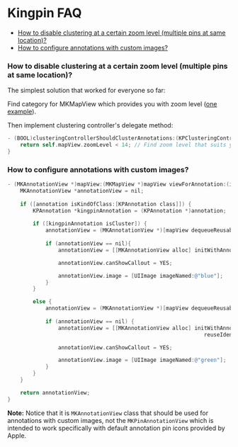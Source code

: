 # Kingpin FAQ

<!-- START doctoc generated TOC please keep comment here to allow auto update -->
<!-- DON'T EDIT THIS SECTION, INSTEAD RE-RUN doctoc TO UPDATE -->

- [How to disable clustering at a certain zoom level (multiple pins at same location)?](#how-to-disable-clustering-at-a-certain-zoom-level-multiple-pins-at-same-location)
- [How to configure annotations with custom images?](#how-to-configure-annotations-with-custom-images)

<!-- END doctoc generated TOC please keep comment here to allow auto update -->

### How to disable clustering at a certain zoom level (multiple pins at same location)?

The simplest solution that worked for everyone so far:

Find category for MKMapView which provides you with zoom level ([one example](https://github.com/johndpope/MKMapViewZoom)).

Then implement clustering controller's delegate method:

```objective-c
- (BOOL)clusteringControllerShouldClusterAnnotations:(KPClusteringController *)clusteringController {
    return self.mapView.zoomLevel < 14; // Find zoom level that suits your dataset
}
```

### How to configure annotations with custom images?

```objective-c
- (MKAnnotationView *)mapView:(MKMapView *)mapView viewForAnnotation:(id<MKAnnotation>)annotation {    
    MKAnnotationView *annotationView = nil;
    
    if ([annotation isKindOfClass:[KPAnnotation class]]) {
        KPAnnotation *kingpinAnnotation = (KPAnnotation *)annotation;
        
        if ([kingpinAnnotation isCluster]) { 
            annotationView = (MKAnnotationView *)[mapView dequeueReusableAnnotationViewWithIdentifier:@"cluster"];
            
            if (annotationView == nil){
                annotationView = [[MKAnnotationView alloc] initWithAnnotation:kingpinAnnotation reuseIdentifier:@"cluster"];

                annotationView.canShowCallout = YES;

                annotationView.image = [UIImage imageNamed:@"blue"];
            }
        }

        else {
            annotationView = (MKAnnotationView *)[mapView dequeueReusableAnnotationViewWithIdentifier:@"pin"];
            
            if (annotationView == nil) {
                annotationView = [[MKAnnotationView alloc] initWithAnnotation:[kingpinAnnotation.annotations anyObject]
                                                              reuseIdentifier:@"pin"];

                annotationView.canShowCallout = YES;

                annotationView.image = [UIImage imageNamed:@"green"];
            }
        }
    }

    return annotationView;
}
```

__Note:__ Notice that it is `MKAnnotationView` class that should be used for annotations with custom images, not the `MKPinAnnotationView` which is intended to work specifically with default annotation pin icons provided by Apple. 


